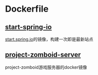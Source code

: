 # Dockerfile
## [start-spring-io](https://github.com/XanderYe/dockerfile/tree/master/start-spring-io)
[start.spring.io](https://start.spring.io/)的镜像，构建一次即是最新站点

## [project-zomboid-server](https://github.com/XanderYe/dockerfile/tree/master/project-zomboid-server)
project-zomboid游戏服务器的docker镜像
